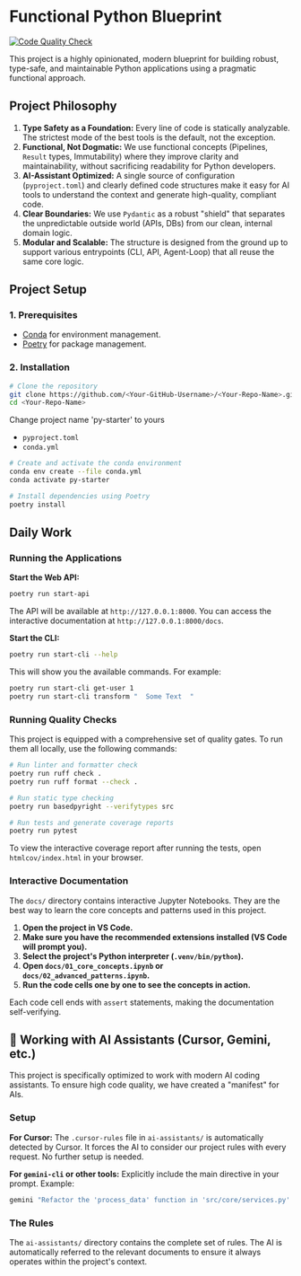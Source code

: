 # Functional Python Blueprint

[![Code Quality Check](https://github.com/<Your-GitHub-Username>/<Your-Repo-Name>/actions/workflows/quality.yml/badge.svg)](https://github.com/<Your-GitHub-Username>/<Your-Repo-Name>/actions/workflows/quality.yml)

This project is a highly opinionated, modern blueprint for building robust, type-safe, and maintainable Python applications using a pragmatic functional approach.

## Project Philosophy

1.  **Type Safety as a Foundation:** Every line of code is statically analyzable. The strictest mode of the best tools is the default, not the exception.
2.  **Functional, Not Dogmatic:** We use functional concepts (Pipelines, `Result` types, Immutability) where they improve clarity and maintainability, without sacrificing readability for Python developers.
3.  **AI-Assistant Optimized:** A single source of configuration (`pyproject.toml`) and clearly defined code structures make it easy for AI tools to understand the context and generate high-quality, compliant code.
4.  **Clear Boundaries:** We use `Pydantic` as a robust "shield" that separates the unpredictable outside world (APIs, DBs) from our clean, internal domain logic.
5.  **Modular and Scalable:** The structure is designed from the ground up to support various entrypoints (CLI, API, Agent-Loop) that all reuse the same core logic.

## Project Setup

### 1. Prerequisites
- [Conda](https://docs.conda.io/en/latest/miniconda.html) for environment management.
- [Poetry](https://python-poetry.org/docs/#installation) for package management.

### 2. Installation

```bash
# Clone the repository
git clone https://github.com/<Your-GitHub-Username>/<Your-Repo-Name>.git
cd <Your-Repo-Name>
```

Change project name 'py-starter' to yours
- `pyproject.toml`
- `conda.yml`

```bash
# Create and activate the conda environment
conda env create --file conda.yml
conda activate py-starter

# Install dependencies using Poetry
poetry install
```

## Daily Work

### Running the Applications

**Start the Web API:**
```bash
poetry run start-api
```
The API will be available at `http://127.0.0.1:8000`. You can access the interactive documentation at `http://127.0.0.1:8000/docs`.

**Start the CLI:**
```bash
poetry run start-cli --help
```
This will show you the available commands. For example:
```bash
poetry run start-cli get-user 1
poetry run start-cli transform "  Some Text  "
```

### Running Quality Checks

This project is equipped with a comprehensive set of quality gates. To run them all locally, use the following commands:

```bash
# Run linter and formatter check
poetry run ruff check .
poetry run ruff format --check .

# Run static type checking
poetry run basedpyright --verifytypes src

# Run tests and generate coverage reports
poetry run pytest
```

To view the interactive coverage report after running the tests, open `htmlcov/index.html` in your browser.

### Interactive Documentation

The `docs/` directory contains interactive Jupyter Notebooks. They are the best way to learn the core concepts and patterns used in this project.

1.  **Open the project in VS Code.**
2.  **Make sure you have the recommended extensions installed (VS Code will prompt you).**
3.  **Select the project's Python interpreter (`.venv/bin/python`).**
4.  **Open `docs/01_core_concepts.ipynb` or `docs/02_advanced_patterns.ipynb`.**
5.  **Run the code cells one by one to see the concepts in action.**

Each code cell ends with `assert` statements, making the documentation self-verifying.

## 🤖 Working with AI Assistants (Cursor, Gemini, etc.)

This project is specifically optimized to work with modern AI coding assistants. To ensure high code quality, we have created a "manifest" for AIs.

### Setup

**For Cursor:**
The `.cursor-rules` file in `ai-assistants/` is automatically detected by Cursor. It forces the AI to consider our project rules with every request. No further setup is needed.

**For `gemini-cli` or other tools:**
Explicitly include the main directive in your prompt. Example:
```bash
gemini "Refactor the 'process_data' function in 'src/core/services.py'. Strictly follow the instructions from 'ai-assistants/01-main-directives.md'."
```

### The Rules

The `ai-assistants/` directory contains the complete set of rules. The AI is automatically referred to the relevant documents to ensure it always operates within the project's context.
